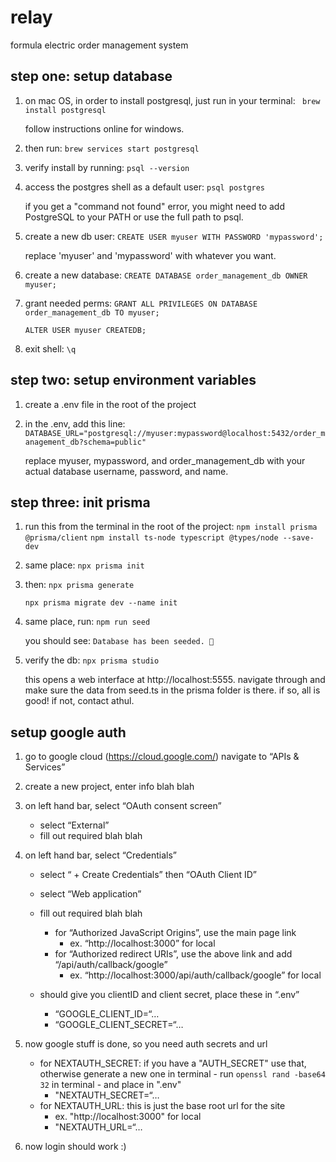# relay

formula electric order management system

## step one: setup database

1. on mac OS, in order to install postgresql, just run in your terminal:
``` brew install postgresql```

    follow instructions online for windows. 

2. then run:
```brew services start postgresql```

3. verify install by running:
```psql --version```

4. access the postgres shell as a default user:
```psql postgres```

    if you get a "command not found" error, you might need to add PostgreSQL to your PATH or use the full path to psql.

5. create a new db user:
```CREATE USER myuser WITH PASSWORD 'mypassword';```

    replace 'myuser' and 'mypassword' with whatever you want.

6. create a new database:
```CREATE DATABASE order_management_db OWNER myuser;```

7. grant needed perms:
```GRANT ALL PRIVILEGES ON DATABASE order_management_db TO myuser;```

    ```ALTER USER myuser CREATEDB;```

8. exit shell:
```\q```

## step two: setup environment variables

1. create a .env file in the root of the project

2. in the .env, add this line:
```DATABASE_URL="postgresql://myuser:mypassword@localhost:5432/order_management_db?schema=public"```

    replace myuser, mypassword, and order_management_db with your actual database username, password, and name.

## step three: init prisma

1. run this from the terminal in the root of the project:
```npm install prisma @prisma/client```
```npm install ts-node typescript @types/node --save-dev```

2. same place:
```npx prisma init```

3. then:
```npx prisma generate```

    ```npx prisma migrate dev --name init```

4. same place, run:
```npm run seed```

    you should see:
```Database has been seeded. 🌱```

5. verify the db:
```npx prisma studio```

    this opens a web interface at http://localhost:5555. navigate through and make sure the data from seed.ts in the prisma folder is there. if so, all is good! if not, contact athul.

## setup google auth

1. go to google cloud (https://cloud.google.com/) navigate to “APIs & Services”

2. create a new project, enter info blah blah

3. on left hand bar, select “OAuth consent screen”
	- select “External”
	- fill out required blah blah

4. on left hand bar, select “Credentials”

	- select “ + Create Credentials” then “OAuth Client ID”
	- select “Web application”
	- fill out required blah blah

		- for “Authorized JavaScript Origins”, use the main page link 
			- ex. “http://localhost:3000” for local
		- for “Authorized redirect URIs”, use the above link and add “/api/auth/callback/google”
			- ex. “http://localhost:3000/api/auth/callback/google” for local

	- should give you clientID and client secret, place these in “.env”
		- “GOOGLE_CLIENT_ID=“…
		- “GOOGLE_CLIENT_SECRET=“…

5. now google stuff is done, so you need auth secrets and url

    - for NEXTAUTH_SECRET: if you have a "AUTH_SECRET" use that, otherwise generate a new one in terminal - run ```openssl rand -base64 32``` in terminal - and place in ".env"
        - "NEXTAUTH_SECRET=“…
    - for NEXTAUTH_URL: this is just the base root url for the site
        - ex. "http://localhost:3000" for local
        - "NEXTAUTH_URL=“…

6. now login should work :)

